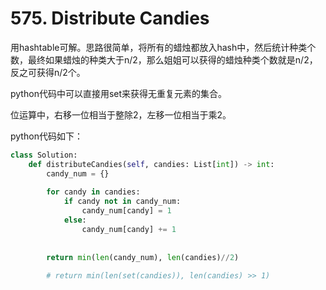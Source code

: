 # 575. Distribute Candies

用hashtable可解。思路很简单，将所有的蜡烛都放入hash中，然后统计种类个数，最终如果蜡烛的种类大于n/2，那么姐姐可以获得的蜡烛种类个数就是n/2，反之可获得n/2个。

python代码中可以直接用set来获得无重复元素的集合。

位运算中，右移一位相当于整除2，左移一位相当于乘2。

python代码如下：

```python
class Solution:
    def distributeCandies(self, candies: List[int]) -> int:
        candy_num = {}
        
        for candy in candies:
            if candy not in candy_num:
                candy_num[candy] = 1
            else:
                candy_num[candy] += 1
                
        
        return min(len(candy_num), len(candies)//2)
        
        # return min(len(set(candies)), len(candies) >> 1)
```



